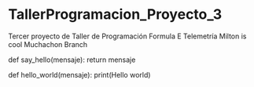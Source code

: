 ﻿# TallerProgramacion_Proyecto_3
Tercer proyecto de Taller de Programación Formula E Telemetría
Milton is cool
Muchachon
Branch

def say_hello(mensaje):
	return mensaje

def hello_world(mensaje):
	print(Hello world)
